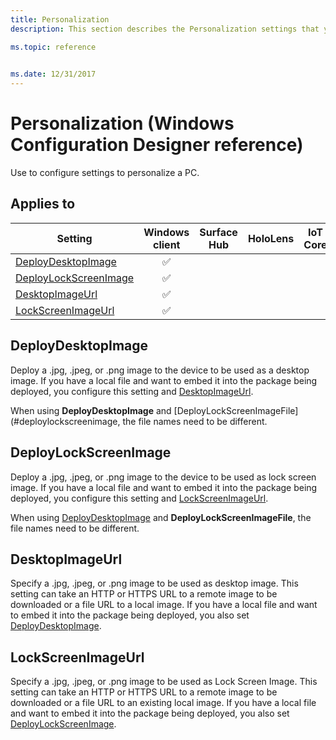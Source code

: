 ```yaml
---
title: Personalization
description: This section describes the Personalization settings that you can configure in provisioning packages for Windows 10 using Windows Configuration Designer. 

ms.topic: reference
 

ms.date: 12/31/2017
--- 
```


# Personalization (Windows Configuration Designer reference) 

Use to configure settings to personalize a PC. 

## Applies to 

| Setting   | Windows client | Surface Hub | HoloLens | IoT Core |
| --- | :---: | :---: | :---: | :---: |
| [DeployDesktopImage](#deploydesktopimage) | ✅  |  |  |  |
| [DeployLockScreenImage](#deploylockscreenimage) | ✅  |  |  |  |
| [DesktopImageUrl](#desktopimageurl) | ✅  |  |  |  |
| [LockScreenImageUrl](#lockscreenimageurl) | ✅  |  |  |  | 

## DeployDesktopImage 

Deploy a .jpg, .jpeg, or .png image to the device to be used as a desktop image. If you have a local file and want to embed it into the package being deployed, you configure this setting and [DesktopImageUrl](#desktopimageurl). 

When using **DeployDesktopImage** and [DeployLockScreenImageFile](#deploylockscreenimage, the file names need to be different.  

## DeployLockScreenImage 

Deploy a .jpg, .jpeg, or .png image to the device to be used as lock screen image. If you have a local file and want to embed it into the package being deployed, you configure this setting and [LockScreenImageUrl](#lockscreenimageurl). 

When using [DeployDesktopImage](#deploydesktopimage) and **DeployLockScreenImageFile**, the file names need to be different. 

## DesktopImageUrl 

Specify a .jpg, .jpeg, or .png image to be used as desktop image. This setting can take an HTTP or HTTPS URL to a remote image to be downloaded or a file URL to a local image. If you have a local file and want to embed it into the package being deployed, you also set [DeployDesktopImage](#deploydesktopimage). 

## LockScreenImageUrl 

Specify a .jpg, .jpeg, or .png image to be used as Lock Screen Image. This setting can take an HTTP or HTTPS URL to a remote image to be downloaded or a file URL to an existing local image. If you have a local file and want to embed it into the package being deployed, you also set [DeployLockScreenImage](#deploylockscreenimage).
